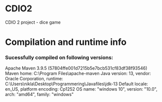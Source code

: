 # CDIO2
CDIO 2 project - dice game

# Compilation and runtime info
### Sucessfully compiled on following versions:
Apache Maven 3.9.5 (57804ffe001d7215b5e7bcb531cf83df38f93546)
Maven home: C:\Program Files\apache-maven
Java version: 13, vendor: Oracle Corporation, runtime: C:\Users\nikla\Desktop\Programmering\Javafiles\jdk-13
Default locale: en_US, platform encoding: Cp1252
OS name: "windows 10", version: "10.0", arch: "amd64", family: "windows"
